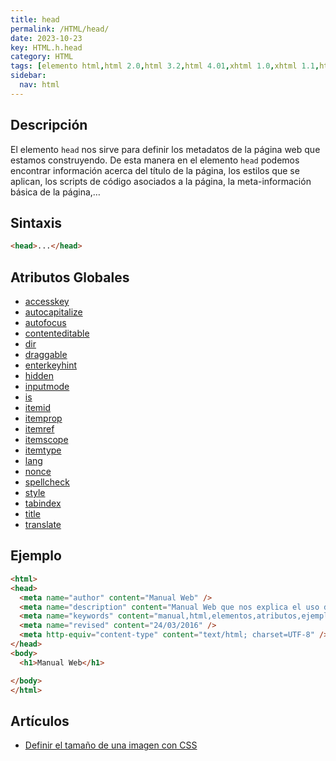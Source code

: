 ```yaml
---
title: head
permalink: /HTML/head/
date: 2023-10-23
key: HTML.h.head
category: HTML
tags: [elemento html,html 2.0,html 3.2,html 4.01,xhtml 1.0,xhtml 1.1,html 5.1,html 5,html 5.2]
sidebar:
  nav: html
---
```


## Descripción


El elemento `head` nos sirve para definir los metadatos de la página web que estamos construyendo. De esta manera en el elemento `head` podemos encontrar información acerca del título de la página, los estilos que se aplican, los scripts de código asociados a la página, la meta-información básica de la página,…


## Sintaxis


```html
<head>...</head>
```


## Atributos Globales

- [accesskey](https://www.w3api.com/HTML/accesskey/)
- [autocapitalize](https://www.w3api.com/HTML/autocapitalize/)
- [autofocus](https://www.w3api.com/HTML/autofocus/)
- [contenteditable](https://www.w3api.com/HTML/contenteditable/)
- [dir](https://www.w3api.com/HTML/dir/)
- [draggable](https://www.w3api.com/HTML/draggable/)
- [enterkeyhint](https://www.w3api.com/HTML/enterkeyhint/)
- [hidden](https://www.w3api.com/HTML/hidden/)
- [inputmode](https://www.w3api.com/HTML/inputmode/)
- [is](https://www.w3api.com/HTML/is/)
- [itemid](https://www.w3api.com/HTML/itemid/)
- [itemprop](https://www.w3api.com/HTML/itemprop/)
- [itemref](https://www.w3api.com/HTML/itemref/)
- [itemscope](https://www.w3api.com/HTML/itemscope/)
- [itemtype](https://www.w3api.com/HTML/itemtype/)
- [lang](https://www.w3api.com/HTML/lang/)
- [nonce](https://www.w3api.com/HTML/nonce/)
- [spellcheck](https://www.w3api.com/HTML/spellcheck/)
- [style](https://www.w3api.com/HTML/style/)
- [tabindex](https://www.w3api.com/HTML/tabindex/)
- [title](https://www.w3api.com/HTML/title/)
- [translate](https://www.w3api.com/HTML/translate/)

## Ejemplo


```html
<html>
<head>
  <meta name="author" content="Manual Web" />
  <meta name="description" content="Manual Web que nos explica el uso del lenguaje HTML" />
  <meta name="keywords" content="manual,html,elementos,atributos,ejemplos" />
  <meta name="revised" content="24/03/2016" />
  <meta http-equiv="content-type" content="text/html; charset=UTF-8" />
</head>
<body>
  <h1>Manual Web</h1>

</body>
</html>
```


## Artículos

- [Definir el tamaño de una imagen con CSS](https://lineadecodigo.com/css/definir-el-tamano-de-una-imagen-con-css/)
